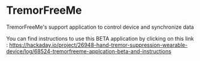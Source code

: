 # TremorFreeMe
TremorFreeMe's support application to control device and synchronize data

You can find instructions to use this BETA application by clicking on this link : https://hackaday.io/project/26948-hand-tremor-suppression-wearable-device/log/68524-tremorfreeme-applcation-beta-and-instructions
